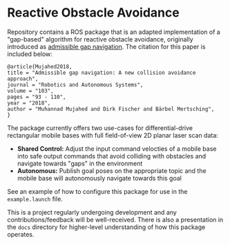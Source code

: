 # Reactive Obstacle Avoidance

Repository contains a ROS package that is an adapted implementation of a "gap-based" algorithm for reactive obstacle avoidance, originally introduced as [admissible gap navigation](https://www.sciencedirect.com/science/article/pii/S0921889017306905#!). The citation for this paper is included below:

```
@article{Mujahed2018,
title = "Admissible gap navigation: A new collision avoidance approach",
journal = "Robotics and Autonomous Systems",
volume = "103",
pages = "93 - 110",
year = "2018",
author = "Muhannad Mujahed and Dirk Fischer and Bärbel Mertsching",
}
```

The package currently offers two use-cases for differential-drive rectangular mobile bases with full field-of-view 2D planar laser scan data:
- **Shared Control:** Adjust the input command velocties of a mobile base into safe output commands that avoid colliding with obstacles and navigate towards "gaps" in the environment
- **Autonomous:** Publish goal poses on the appropriate topic and the mobile base will autonomously navigate towards this goal

See an example of how to configure this package for use in the `example.launch` file.

This is a project regularly undergoing development and any contributions/feedback will be well-received. There is also a presentation in the `docs` directory for higher-level understanding of how this package operates. 

